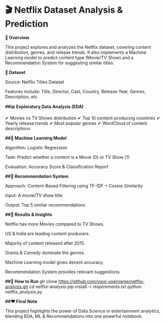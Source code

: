 # **🎬 Netflix Dataset Analysis & Prediction**
**📌 Overview**

This project explores and analyzes the Netflix dataset, covering content distribution, genres, and release trends. It also implements a Machine Learning model to predict content type (Movie/TV Show) and a Recommendation System for suggesting similar titles.


**📂 Dataset**

Source: Netflix Titles Dataset

Features include: Title, Director, Cast, Country, Release Year, Genres, Description, etc.


**##📊 Exploratory Data Analysis (EDA)**

✔ Movies vs TV Shows distribution
✔ Top 10 content-producing countries
✔ Yearly release trends
✔ Most popular genres
✔ WordCloud of content descriptions


**##🤖 Machine Learning Model**

Algorithm: Logistic Regression

Task: Predict whether a content is a Movie (0) or TV Show (1)

Evaluation: Accuracy Score & Classification Report


**##🎯 Recommendation System**

Approach: Content-Based Filtering using TF-IDF + Cosine Similarity

Input: A movie/TV show title

Output: Top 5 similar recommendations


**##📝 Results & Insights**

Netflix has more Movies compared to TV Shows.

US & India are leading content producers.

Majority of content released after 2015.

Drama & Comedy dominate the genres.

Machine Learning model gives decent accuracy.

Recommendation System provides relevant suggestions.


**##🚀 How to Run**
git clone https://github.com/your-username/netflix-analysis.git
cd netflix-analysis
pip install -r requirements.txt
python netflix_analysis.py


**##❤️ Final Note**

This project highlights the power of Data Science in entertainment analytics, blending EDA, ML & Recommendations into one powerful notebook.
